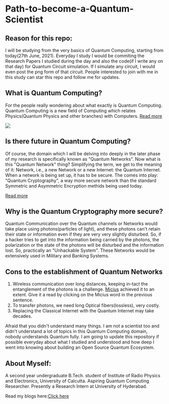 # Path-to-become-a-Quantum-Scientist

## Reason for this repo:

I will be studying from the very basics of Quantum Computing, starting from today(27th June, 2021). Everyday I study I would be commiting the Research Papers I studied during the day and also the code(if I write any on that day) for Quantum Circuit simulation. If I simulate any circuit, I would even post the png form of that circuit. People interested to join with me in this study can star this repo and follow me for updates.

## What is Quantum Computing?


For the people really wondering about what exactly is Quantum Computing. Quantum Computing is a new field of Computing which relates Physics(Quantum Physics and other branches) with Computers.
[Read more](https://www.ibm.com/quantum-computing/what-is-quantum-computing/)

![](https://media.wired.co.uk/photos/606da2e35b10d6006e4b21a2/1:1/w_2000,h_2000,c_limit/quantum-computing-hero.jpg)

## Is there future in Quantum Computing?

Of course, the domain which I will be delving into deeply in the later phase of my research is specifically known as "Quantum Networks". Now what is this "Quantum Network" thing? Simplifying the term, we get to the meaning of it: Network, i.e., a new Network or a new Internet: the Quantum Internet. When a network is being set up, it has to be secure. The  comes into play: "Quantum Cryptography", a way more secure network than the standard Symmetric and Asymmetric Encryption methids being used today.

[Read more](https://www.honeywell.com/us/en/news/2019/11/the-future-of-quantum-computing)

## Why is the Quantum Cryptography more secure?


Quantum Communication over the Quantum channels or Networks would take place using photons(particles of light), and these photons can't retain their state or information even if they are very very slightly disturbed. So, if a hacker tries to get into the information being carried by the photons, the polarization or the state of the photons will be disturbed and the information lost. So, practically an "Unhackable System". These Networks would be extensively used in Military and Banking Systems.

## Cons to the establishment of Quantum Networks

1. Wireless communication over long distances, keeping in-tact the entanglement of the photons is a challenge. [Micius](https://www.drishtiias.com/daily-updates/daily-news-analysis/micius-a-quantum-enabled-satellite) achieved it to an extent. Give it a read by clicking on the Micius word in the previous sentence.
2. To transfer photons, we need long Optical fibers(lossless), very costly.
3. Replacing the Classical Internet with the Quantum Internet may take decades.





Afraid that you didn't understand many things. I am not a scientist too and didn't understand a lot of topics in this Quantum Computing domain, nobody understands Quantum fully.
I am going to update this repository if possible everyday about what I studied and understood and how deep I went into knowing about building an Open Source Quantum Ecosystem.




## About Myself:

A second year undergraduate B.Tech. student of Institute of Radio Physics and Electronics, University of Calcutta.
Aspiring Quantum Computing Researcher.
Presently a Research Intern at University of Hyderabad.

Read my blogs here:[Click here](https://medium.com/@sanyalamitrakshar/quantum-computers-the-future-in-our-hands-ee76b2663624)
